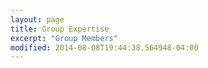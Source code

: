 ```yaml
---
layout: page
title: Group Expertise
excerpt: "Group Members"
modified: 2014-08-08T19:44:38.564948-04:00
---
```


<script src="https://d3js.org/d3.v4.min.js"></script>
<script src="http://vizjs.org/viz.v1.1.0.min.js"></script>

<!-- offline
<script src="src/d3.v4.min.js"></script>
<script src="src/viz.v1.1.0.min.js"></script>
-->

<script>

var data = [
['Evan','QMC/Model Hamiltonians',1]
,['Chris','QMC/Model Hamiltonians',1]
,['Cedric','QMC/Model Hamiltonians',1]
,['Evgeny','QMC/Model Hamiltonians',1]
,['Swagata','QMC/Model Hamiltonians',1]
,['Carla','QMC/Model Hamiltonians',1]
,['Evan','DMFT',1]
,['Chris','DMFT',1]
,['Cedric','DMFT',1]
,['Swagata','DMFT',1]
,['Evgeny','DMFT',1]
,['Francois','DMFT',1]
,['Duncan','Quantum Chemistry/Molecules',1]
,['Vincent','Quantum Chemistry/Molecules',1]
,['George','Quantum Chemistry/Molecules',1]
,['Carla','Quantum Chemistry/Molecules',1]
,['Mohamed Ali','Quantum Chemistry/Molecules',1]
,['Edouardo','Quantum Chemistry/Molecules',1]
,['Duncan','Spectroscopy',1]
,['Francois','Spectroscopy',1]
,['Swagata','Spectroscopy',1]
,['Cedric','Spectroscopy',1]
,['Mohamed Ali','Spectroscopy',1]
,['Cono', 'Transport', 1]
,['Vincent', 'Transport', 1]
,['Francesco', 'Transport', 1]
,['Nicola', 'Transport', 1]
,['Cedric', 'Superconductivity',1]
,['Swagata', 'Superconductivity',1]
,['Chris', 'Superconductivity',1]
,['Francois', 'Superconductivity',1]
,['Vincent', 'Superconductivity',1]
,['Evgeny', 'Superconductivity',1]
,['George', 'Superconductivity',1]
,['QMC/Model Hamiltonians', 'Evan', 1 ]
,['QMC/Model Hamiltonians', 'Chris', 1 ]
,['QMC/Model Hamiltonians', 'Cedric', 1 ]
,['QMC/Model Hamiltonians', 'Evgeny', 1]
,['QMC/Model Hamiltonians', 'Swagata', 1]
,['QMC/Model Hamiltonians', 'Carla', 1]
,['DMFT', 'Evan', 1 ]
,['DMFT', 'Chris', 1 ]
,['DMFT', 'Cedric', 1 ]
,['DMFT', 'Swagata', 1]
,['DMFT', 'Evgeny', 1]
,['DMFT', 'Francois', 1]
,['Quantum Chemistry/Molecules', 'Duncan', 1]
,['Quantum Chemistry/Molecules' , 'Vincent', 1]
,['Quantum Chemistry/Molecules' , 'George', 1]
,['Quantum Chemistry/Molecules' , 'Carla', 1]
,['Quantum Chemistry/Molecules', 'Mohamed Ali', 1]
,['Quantum Chemistry/Molecules', 'Edouardo', 1]
,['Spectroscopy', 'Duncan', 1]
,['Spectroscopy', 'Francois', 1]
,['Spectroscopy', 'Swagata', 1]
,['Spectroscopy', 'Cedric', 1]
,['Spectroscopy', 'Mohamed Ali', 1]
,['Transport', 'Cono', 1]
,['Transport', 'Vincent', 1]
,['Transport', 'Francesco', 1]
,['Transport', 'Nicola', 1]
,['Superconductivity', 'Cedric', 1]
,['Superconductivity', 'Swagata', 1]
,['Superconductivity', 'Chris', 1]
,['Superconductivity', 'Francois', 1]
,['Superconductivity', 'Vincent', 1]
,['Superconductivity', 'Evgeny', 1]
,['Superconductivity', 'George', 1]
];
/*
var data = {['Evan','DMFT',1]
,['Evan','QMC',1]
,['Chris','QMC',1]
,['Chris','DMFT',1]
,['Cedric','DMFT',1]
,['Cedric','QMC',1]
,['Duncan','RIXS',1]
,['QMC', 'Evan', 1 ]
,['QMC', 'Chris', 1 ]
,['QMC', 'Cedric', 1 ]
,['DMFT', 'Evan', 1 ]
,['DMFT', 'Chris', 1 ]
,['DMFT', 'Cedric', 1 ]
}*/

var colors = {"Evan":         "#da4480"
,"Chris":    "#5ab449"
,"Cedric":    "#7f5acd"
,"Duncan":        "#aab740"
, "Cono":   "#ce58c0"
, "Vincent":    "#50a26e"
, "George":   "#d1434b"
, "Edouardo": "#45c0bc"
, "Max": "#ce5929"
, "Francois": "#4e7bda"
, "Francesco": "#d49d3c"
, "Nicola": "#6660a3"
, "Mohamed Ali": "#7b853c"
, "Evgeny": "#b58dde"
, "Swagata": "#97622e"
, "DMFT": "#609dd6"
, "QMC/Model Hamiltonians":"#e29074"
, "Superconductivity":  "#9c4b88"
, "Quantum Chemistry/Molecules":  "#ab505f"
, "Transport": "#dc85b6"
, "Spectroscopy": "#b58dde"
};

/*
var colors = {
"Evan":         "#da4480"
,"Chris":    "#5ab449"
,"Cedric":    "#7f5acd"
,"Duncan":        "#aab740"
,"DMFT": "#ce58c0"
,"QMC":        "#50a26e"
};*/


var sortOrder =[
"Evan"
,"Chris"
,"Cedric"
,"Duncan"
, "Cono"
, "Vincent"
, "George"
, "Edouardo"
, "Max"
, "Francois"
, "Francesco"
, "Nicola"
, "Mohamed Ali"
, "Evgeny"
, "Swagata"
, "DMFT"
, "QMC/Model Hamiltonians"
, "Superconductivity"
, "Quantum Chemistry/Molecules"
, "Transport"
, "Spectroscopy"
];

/*
var sortOrder =[
"Evan"
,"Chris"
,"Cedric"
,"Duncan"
, "DMFT"
, "QMC"
,"RIXS"
];
*/
function sort(a,b){ return d3.ascending(sortOrder.indexOf(a),sortOrder.indexOf(b)); }

var ch = viz.ch().data(data)
      .padding(0.01)
      .sort(sort)
	  .innerRadius(430)
	  .outerRadius(450)
	  .duration(1000)
	  .chordOpacity(0.3)
	  .labelPadding(.03)
      .fill(function(d){ return colors[d];});

var width=1200, height=1100;

var svg = d3.select("body").append("svg").attr("height",height).attr("width",width);

svg.append("g").attr("transform", "translate(600,550)").call(ch);

// adjust height of frame in bl.ocks.org
d3.select(self.frameElement).style("height", height+"px").style("width", width+"px");
</script>
